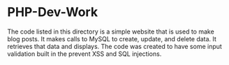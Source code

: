# PHP-Dev-Work
The code listed in this directory is a simple website that is used to make blog posts. It makes calls to MySQL to create, update, and delete data. It retrieves that data and displays.
The code was created to have some input validation built in the prevent XSS and SQL injections.
